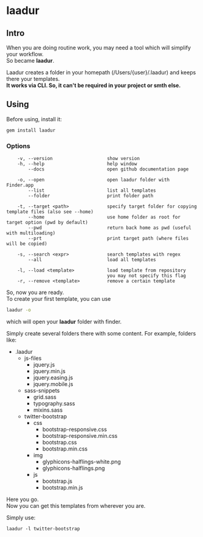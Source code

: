 # laadur

## Intro
When you are doing routine work, you may need a tool which will simplify your workflow.  
So became **laadur**.

Laadur creates a folder in your homepath (/Users/{user}/.laadur) and keeps there your templates.  
**It works via CLI. So, it can't be required in your project or smth else.**  

## Using
Before using, install it:
```sh
gem install laadur
```

### Options
```
    -v, --version                    show version
    -h, --help                       help window
        --docs                       open github documentation page

    -o, --open                       open laadur folder with Finder.app
        --list                       list all templates
        --folder                     print folder path

    -t, --target <path>              specify target folder for copying template files (also see --home)
        --home                       use home folder as root for target option (pwd by default)
        --pwd                        return back home as pwd (useful with multiloading)
        --prt                        print target path (where files will be copied)

    -s, --search <expr>              search templates with regex
        --all                        load all templates

    -l, --load <template>            load template from repository
                                     you may not specify this flag
    -r, --remove <template>          remove a certain template
```
So, now you are ready.  
To create your first template, you can use
```sh
laadur -o
```
which will open your **laadur** folder with finder.  

Simply create several folders there with some content.
For example, folders like:
* .laadur
  * js-files
    * jquery.js
    * jquery.min.js
    * jquery.easing.js
    * jquery.mobile.js
  * sass-snippets
    * grid.sass
    * typography.sass
    * mixins.sass
  * twitter-bootstrap
    * css
      * bootstrap-responsive.css
      * bootstrap-responsive.min.css
      * bootstrap.css
      * bootstrap.min.css
    * img
      * glyphicons-halflings-white.png
      * glyphicons-halflings.png
    * js
      * bootstrap.js
      * bootstrap.min.js

Here you go.  
Now you can get this templates from wherever you are.

Simply use:
```
laadur -l twitter-bootstrap
```
